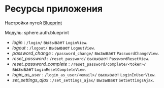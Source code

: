 Ресурсы приложения
==================
Настройки путей [Blueprint](http://flask-russian-docs.readthedocs.io/ru/latest/blueprints.html "Русскоязычная документация по Flask Blueprint")


Модуль:
    sphere.auth.blueprint

* _login_ : `/login/` вызывает `LoginView`. 
* _logout_ : `/logout/` вызывает `LogoutView`. 
* _password_change_ : `/password_change/` вызывает `PasswordChangeView`. 
* _reset_password_ : `/reset_password/` вызывает `PasswordResetView`. 
* _reset_password_complete_ : `/reset_password/complete/<token>/` вызывает `LoginResetCompleteView`. 
* _login_as_user_ : `/login_as_user/<email>/` вызывает `LoginInUserView`. 
* _set_settings_ajax_ : `/set_settings_ajax/` вызывает `SetSettingsAjax`. 
